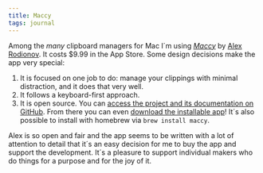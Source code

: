 ```yaml
---
title: Maccy
tags: journal
---
```

Among the *many* clipboard managers for Mac I´m using [<cite>Maccy</cite>](https://maccy.app) by [Alex Rodionov](https://p0deje.gumroad.com). It costs $9.99 in the App Store. Some design decisions make the app very special:

1. It is focused on one job to do: manage your clippings with minimal distraction, and it does that very well.
2. It follows a keyboard-first approach.
3. It is open source. You can [access the project and its documentation on GitHub](https://github.com/p0deje/Maccy). From there you can even [download the installable app](https://github.com/p0deje/Maccy/releases/tag/0.29.2)! It´s also possible to install with homebrew via `brew install maccy`. 

Alex is so open and fair and the app seems to be written with a lot of attention to detail that it´s an easy decision for me to buy the app and support the development. It´s a pleasure to support individual makers who do things for a purpose and for the joy of it.